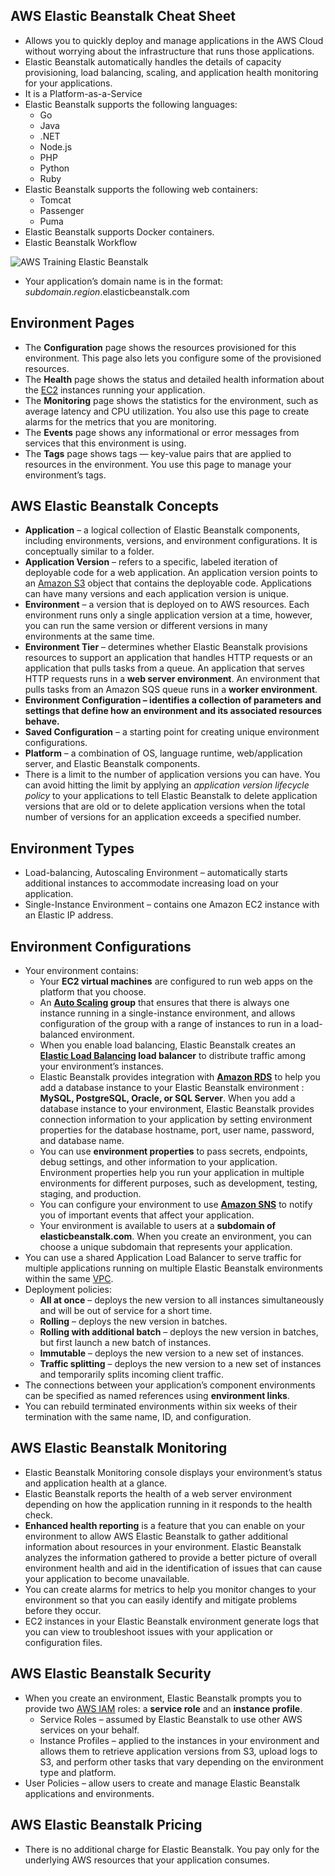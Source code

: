 ## AWS Elastic Beanstalk Cheat Sheet

- Allows you to quickly deploy and manage applications in the AWS Cloud without worrying about the infrastructure that runs those applications.
- Elastic Beanstalk automatically handles the details of capacity provisioning, load balancing, scaling, and application health monitoring for your applications.
- It is a Platform-as-a-Service
- Elastic Beanstalk supports the following languages:
    - Go
    - Java
    - .NET
    - Node.js
    - PHP
    - Python
    - Ruby
- Elastic Beanstalk supports the following web containers:
    - Tomcat
    - Passenger
    - Puma
- Elastic Beanstalk supports Docker containers.
- Elastic Beanstalk Workflow

![AWS Training Elastic Beanstalk](https://td-mainsite-cdn.tutorialsdojo.com/wp-content/uploads/2018/12/Elastic.jpg)

- Your application’s domain name is in the format:  
    _subdomain_._region_.elasticbeanstalk.com

## **Environment Pages**

- The **Configuration** page shows the resources provisioned for this environment. This page also lets you configure some of the provisioned resources.
- The **Health** page shows the status and detailed health information about the [EC2](https://tutorialsdojo.com/amazon-elastic-compute-cloud-amazon-ec2/) instances running your application.
- The **Monitoring** page shows the statistics for the environment, such as average latency and CPU utilization. You also use this page to create alarms for the metrics that you are monitoring.
- The **Events** page shows any informational or error messages from services that this environment is using.
- The **Tags** page shows tags — key-value pairs that are applied to resources in the environment. You use this page to manage your environment’s tags.

## **AWS Elastic Beanstalk Concepts**

- **Application** – a logical collection of Elastic Beanstalk components, including environments, versions, and environment configurations. It is conceptually similar to a folder.
- **Application Version** – refers to a specific, labeled iteration of deployable code for a web application. An application version points to an [Amazon S3](https://tutorialsdojo.com/amazon-s3/) object that contains the deployable code. Applications can have many versions and each application version is unique.
- **Environment** – a version that is deployed on to AWS resources. Each environment runs only a single application version at a time, however, you can run the same version or different versions in many environments at the same time.
- **Environment Tier** – determines whether Elastic Beanstalk provisions resources to support an application that handles HTTP requests or an application that pulls tasks from a queue. An application that serves HTTP requests runs in a **web server environment**. An environment that pulls tasks from an Amazon SQS queue runs in a **worker environment**.
- **Environment Configuration – identifies a collection of parameters and settings that define how an environment and its associated resources behave.**
- **Saved Configuration** – a starting point for creating unique environment configurations.
- **Platform** – a combination of OS, language runtime, web/application server, and Elastic Beanstalk components.
- There is a limit to the number of application versions you can have. You can avoid hitting the limit by applying an _application version lifecycle policy_ to your applications to tell Elastic Beanstalk to delete application versions that are old or to delete application versions when the total number of versions for an application exceeds a specified number.

## **Environment Types**

- Load-balancing, Autoscaling Environment – automatically starts additional instances to accommodate increasing load on your application.
- Single-Instance Environment – contains one Amazon EC2 instance with an Elastic IP address.

## **Environment Configurations**

- Your environment contains:
    - Your **EC2 virtual machines** are configured to run web apps on the platform that you choose.
    - An **[Auto Scaling](https://tutorialsdojo.com/aws-auto-scaling/) group** that ensures that there is always one instance running in a single-instance environment, and allows configuration of the group with a range of instances to run in a load-balanced environment.
    - When you enable load balancing, Elastic Beanstalk creates an **[Elastic Load Balancing](https://tutorialsdojo.com/aws-elastic-load-balancing-elb/) load balancer** to distribute traffic among your environment’s instances.
    - Elastic Beanstalk provides integration with [**Amazon RDS**](https://tutorialsdojo.com/amazon-relational-database-service-amazon-rds/) to help you add a database instance to your Elastic Beanstalk environment : **MySQL, PostgreSQL, Oracle, or SQL Server**. When you add a database instance to your environment, Elastic Beanstalk provides connection information to your application by setting environment properties for the database hostname, port, user name, password, and database name.
    - You can use **environment properties** to pass secrets, endpoints, debug settings, and other information to your application. Environment properties help you run your application in multiple environments for different purposes, such as development, testing, staging, and production.
    - You can configure your environment to use [**Amazon SNS**](https://tutorialsdojo.com/amazon-sns/) to notify you of important events that affect your application.
    - Your environment is available to users at a **subdomain of elasticbeanstalk.com**. When you create an environment, you can choose a unique subdomain that represents your application.
- You can use a shared Application Load Balancer to serve traffic for multiple applications running on multiple Elastic Beanstalk environments within the same [VPC](https://tutorialsdojo.com/amazon-vpc/). 
- Deployment policies:
    - **All at once** – deploys the new version to all instances simultaneously and will be out of service for a short time.
    - **Rolling** – deploys the new version in batches.
    - **Rolling with additional batch** – deploys the new version in batches, but first launch a new batch of instances.
    - **Immutable** – deploys the new version to a new set of instances.
    - **Traffic splitting** – deploys the new version to a new set of instances and temporarily splits incoming client traffic.
- The connections between your application’s component environments can be specified as named references using **environment links**.
- You can rebuild terminated environments within six weeks of their termination with the same name, ID, and configuration.

## **AWS Elastic Beanstalk Monitoring**

- Elastic Beanstalk Monitoring console displays your environment’s status and application health at a glance.
- Elastic Beanstalk reports the health of a web server environment depending on how the application running in it responds to the health check.
- **Enhanced health reporting** is a feature that you can enable on your environment to allow AWS Elastic Beanstalk to gather additional information about resources in your environment. Elastic Beanstalk analyzes the information gathered to provide a better picture of overall environment health and aid in the identification of issues that can cause your application to become unavailable.
- You can create alarms for metrics to help you monitor changes to your environment so that you can easily identify and mitigate problems before they occur.
- EC2 instances in your Elastic Beanstalk environment generate logs that you can view to troubleshoot issues with your application or configuration files.

## **AWS Elastic Beanstalk Security**

- When you create an environment, Elastic Beanstalk prompts you to provide two [AWS IAM](https://tutorialsdojo.com/aws-identity-and-access-management-iam/) roles: a **service role** and an **instance profile**.
    - Service Roles – assumed by Elastic Beanstalk to use other AWS services on your behalf.
    - Instance Profiles – applied to the instances in your environment and allows them to retrieve application versions from S3, upload logs to S3, and perform other tasks that vary depending on the environment type and platform.
- User Policies – allow users to create and manage Elastic Beanstalk applications and environments.

## **AWS Elastic Beanstalk Pricing**

- There is no additional charge for Elastic Beanstalk. You pay only for the underlying AWS resources that your application consumes.